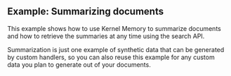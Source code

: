 ## Example: Summarizing documents

This example shows how to use Kernel Memory to summarize documents and how
to retrieve the summaries at any time using the search API.

Summarization is just one example of synthetic data that can be generated
by custom handlers, so you can also reuse this example for any custom data
you plan to generate out of your documents.

